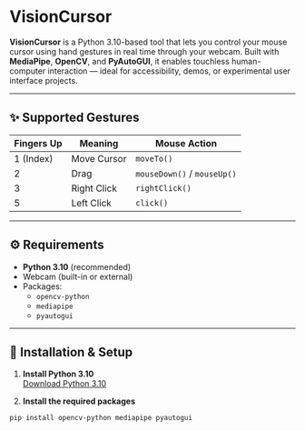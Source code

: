 # VisionCursor

**VisionCursor** is a Python 3.10-based tool that lets you control your mouse cursor using hand gestures in real time through your webcam. Built with **MediaPipe**, **OpenCV**, and **PyAutoGUI**, it enables touchless human-computer interaction — ideal for accessibility, demos, or experimental user interface projects.

---

## ✨ Supported Gestures

| Fingers Up | Meaning     | Mouse Action           |
|------------|-------------|------------------------|
| 1 (Index)  | Move Cursor | `moveTo()`             |
| 2          | Drag        | `mouseDown()` / `mouseUp()` |
| 3          | Right Click | `rightClick()`         |
| 5          | Left Click  | `click()`              |

---

## ⚙️ Requirements

- **Python 3.10** (recommended)
- Webcam (built-in or external)
- Packages:
  - `opencv-python`
  - `mediapipe`
  - `pyautogui`

---

## 🔧 Installation & Setup

1. **Install Python 3.10**  
   [Download Python 3.10](https://www.python.org/downloads/release/python-3100/)

2. **Install the required packages**

```bash
pip install opencv-python mediapipe pyautogui
